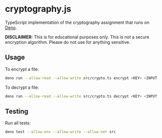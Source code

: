 # cryptography.js

TypeScript implementation of the cryptography assignment that runs on [Deno](https://deno.land/).

**DISCLAIMER:** This is for educational purposes only. This is not a secure encryption algorithm. Please do not use for anything sensitive.

## Usage

To encrypt a file:
```sh
deno run --allow-read --allow-write src/crypto.ts encrypt <KEY> <INPUT FILE> <OUTPUT FILE>
```

To decrypt a file:
```sh
deno run --allow-read --allow-write src/crypto.ts decrypt <KEY> <INPUT FILE> <OUTPUT FILE>
```

## Testing

Run all tests:
```sh
deno test --allow-env --allow-write --allow-net src
```
